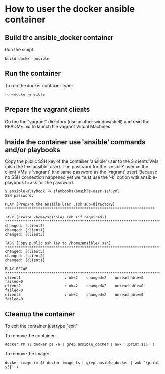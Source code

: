 # How to user the docker ansible container

## Build the ansible_docker container

Run the script:

    build-docker-ansible

## Run the container

To run the docker container type:

    run-docker-ansible

## Prepare the vagrant clients

Go the the "vagrant" directory (use another window/shell) and read the README.md to launch the vagrant Virtual Machines

## Inside the container use 'ansible' commands and/or playbooks

Copy the public SSH key of the container 'ansible' user to the 3 clients VMs (also the the 'ansible' user).
The password for the 'ansible' user on the client VMs is 'vagrant' (the same password as the 'vagrant' user).
Because no SSH connection happened yet we must use the '-k' option with ansible-playbook to ask for the password.

````
$ ansible-playbook -k playbooks/ansible-user-ssh.yml 
SSH password: 

PLAY [Prepare the ansible user .ssh sub-directory] ********************************************************************

TASK [Create /home/ansible/.ssh (if required)] ************************************************************************
changed: [client2]
changed: [client1]
changed: [client3]

TASK [Copy public ssh key to /home/ansible/.ssh] **********************************************************************
changed: [client3]
changed: [client2]
changed: [client1]

PLAY RECAP ************************************************************************************************************
client1                    : ok=2    changed=2    unreachable=0    failed=0   
client2                    : ok=2    changed=2    unreachable=0    failed=0   
client3                    : ok=2    changed=2    unreachable=0    failed=0
````

## Cleanup the container

To exit the container just type "exit"

To remove the container:

    docker rm $( docker ps -a | grep ansible_docker | awk '{print $1}' )


To remove the image:

    docker image rm $( docker image ls | grep ansible_docker | awk '{print $3}' )
